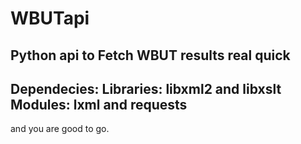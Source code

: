 # WBUTapi

Python api to Fetch WBUT results real quick
----------------------------------------
Dependecies:
Libraries: libxml2 and libxslt
Modules: lxml and requests
----------------------------------------
and you are good to go.
